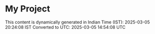 # My Project

This content is dynamically generated in Indian Time (IST): 2025-03-05 20:24:08 IST
Converted to UTC: 2025-03-05 14:54:08 UTC
